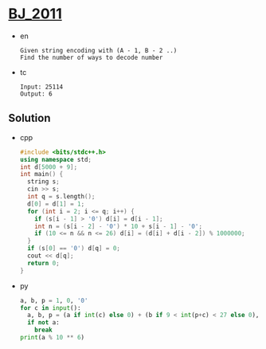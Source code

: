 # [BJ_2011](https://acmicpc.net/problem/2011)

* en

  ```en
  Given string encoding with (A - 1, B - 2 ..)
  Find the number of ways to decode number
  ```

* tc

  ```tc
  Input: 25114
  Output: 6
  ```

## Solution

* cpp

  ```cpp
  #include <bits/stdc++.h>
  using namespace std;
  int d[5000 + 9];
  int main() {
    string s;
    cin >> s;
    int q = s.length();
    d[0] = d[1] = 1;
    for (int i = 2; i <= q; i++) {
      if (s[i - 1] > '0') d[i] = d[i - 1];
      int n = (s[i - 2] - '0') * 10 + s[i - 1] - '0';
      if (10 <= n && n <= 26) d[i] = (d[i] + d[i - 2]) % 1000000;
    }
    if (s[0] == '0') d[q] = 0;
    cout << d[q];
    return 0;
  }
  ```

* py

  ```py
  a, b, p = 1, 0, '0'
  for c in input():
    a, b, p = (a if int(c) else 0) + (b if 9 < int(p+c) < 27 else 0), a, c
    if not a:
      break
  print(a % 10 ** 6)
  ```
